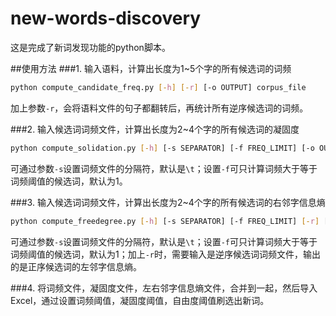 new-words-discovery
===================

这是完成了新词发现功能的python脚本。

##使用方法
###1. 输入语料，计算出长度为1~5个字的所有候选词的词频
```bash
python compute_candidate_freq.py [-h] [-r] [-o OUTPUT] corpus_file
```
加上参数`-r`，会将语料文件的句子都翻转后，再统计所有逆序候选词的词频。

###2. 输入候选词词频文件，计算出长度为2~4个字的所有候选词的凝固度
```bash
python compute_solidation.py [-h] [-s SEPARATOR] [-f FREQ_LIMIT] [-o OUTPUT] freq_file
```
可通过参数`-s`设置词频文件的分隔符，默认是`\t`；设置`-f`可只计算词频大于等于词频阈值的候选词，默认为1。

###3. 输入候选词词频文件，计算出长度为2~4个字的所有候选词的右邻字信息熵
```bash
python compute_freedegree.py [-h] [-s SEPARATOR] [-f FREQ_LIMIT] [-r] [-o OUTPUT] freq_file
```
可通过参数`-s`设置词频文件的分隔符，默认是`\t`；设置`-f`可只计算词频大于等于词频阈值的候选词，默认为1；加上`-r`时，需要输入是逆序候选词词频文件，输出的是正序候选词的左邻字信息熵。

###4. 将词频文件，凝固度文件，左右邻字信息熵文件，合并到一起，然后导入Excel，通过设置词频阈值，凝固度阈值，自由度阈值刷选出新词。
